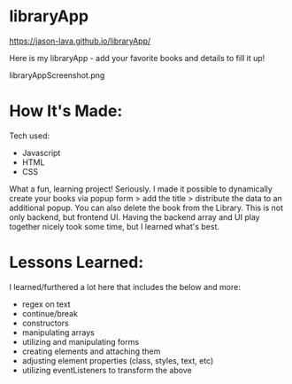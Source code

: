 # libraryApp

https://jason-lava.github.io/libraryApp/

Here is my libraryApp - add your favorite books and details to fill it up!

libraryAppScreenshot.png

# How It's Made:
Tech used:

* Javascript
* HTML
* CSS

What a fun, learning project! Seriously. I made it possible to dynamically create your books via popup form > add the title > distribute the data to an additional popup.
You can also delete the book from the Library. This is not only backend, but frontend UI. Having the backend array and UI play together nicely took some time, but I learned what's best.

# Lessons Learned:
I learned/furthered a lot here that includes the below and more:

* regex on text
* continue/break
* constructors
* manipulating arrays
* utilizing and manipulating forms
* creating elements and attaching them
* adjusting element properties (class, styles, text, etc)
* utilizing eventListeners to transform the above
